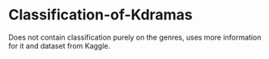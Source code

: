 # Classification-of-Kdramas
Does not contain classification purely on the genres, uses more information for it and dataset from Kaggle.
